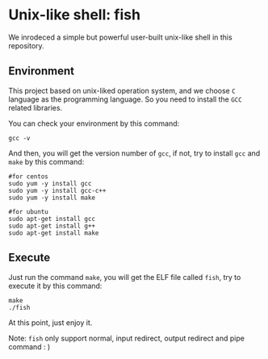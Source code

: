 # Unix-like shell: fish

We inrodeced a simple but powerful user-built unix-like shell in this repository.

## Environment 

This project based on unix-liked operation system, and we choose `C` language as the programming language. So you need to install the `GCC` related libraries. 

You can check your environment by this command:

```shell
gcc -v
```

And then, you will get the version number of `gcc`, if not, try to install `gcc` and `make` by this command:

```shell
#for centos
sudo yum -y install gcc  
sudo yum -y install gcc-c++ 
sudo yum -y install make

#for ubuntu
sudo apt-get install gcc
sudo apt-get install g++
sudo apt-get install make
```

## Execute

Just run the command `make`, you will get the ELF file called `fish`, try to execute it by this command:

```shell
make
./fish
```

At this point, just enjoy it.

Note: `fish` only support normal, input redirect, output redirect and pipe command   : )
